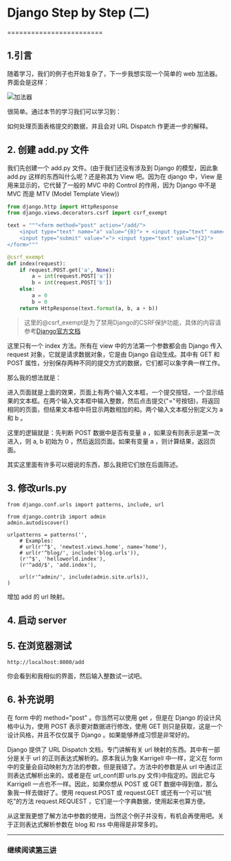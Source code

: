 # Django Step by Step (二)
========================

## 1.引言

随着学习，我们的例子也开始复杂了，下一步我想实现一个简单的 web 加法器。界面会是这样：

![加法器](https://raw.github.com/borisliu/from-python-to-django-cms/master/docs/django-step-by-step/tut02_01.jpg)

很简单。通过本节的学习我们可以学习到：

如何处理页面表格提交的数据，并且会对 URL Dispatch 作更进一步的解释。

## 2. 创建 add.py 文件

我们先创建一个 add.py 文件。(由于我们还没有涉及到 Django 的模型，因此象 add.py 这样的东西叫什么呢？还是称其为 View 吧。因为在 django 中，View 是用来显示的，它代替了一般的 MVC 中的 Control 的作用，因为 Django 中不是 MVC 而是 MTV (Model Template View))

```python
from django.http import HttpResponse
from django.views.decorators.csrf import csrf_exempt

text = """<form method="post" action="/add/">
    <input type="text" name="a" value="{0}"> + <input type="text" name="b" value="{1}">
    <input type="submit" value="="> <input type="text" value="{2}">
</form>"""

@csrf_exempt
def index(request):
    if request.POST.get('a', None):
        a = int(request.POST['a'])
        b = int(request.POST['b'])
    else:
        a = 0
        b = 0
    return HttpResponse(text.format(a, b, a + b))
```
> 这里的@csrf_exempt是为了禁用Django的CSRF保护功能，具体的内容请参考[Django官方文档](https://docs.djangoproject.com/en/1.6/ref/contrib/csrf/)

这里只有一个 index 方法。所有在 view 中的方法第一个参数都会由 Django 传入 request 对象，它就是请求数据对象，它是由 Django 自动生成。其中有 GET 和 POST 属性，分别保存两种不同的提交方式的数据，它们都可以象字典一样工作。

那么我的想法就是：

进入页面就是上面的效果，页面上有两个输入文本框，一个提交按钮，一个显示结果的文本框。在两个输入文本框中输入整数，然后点击提交("="号按钮)，将返回相同的页面，但结果文本框中将显示两数相加的和。两个输入文本框分别定义为 a 和 b 。

这里的逻辑就是：先判断 POST 数据中是否有变量 a ，如果没有则表示是第一次进入，则 a, b 初始为 0 ，然后返回页面。如果有变量 a ，则计算结果，返回页面。

其实这里面有许多可以细说的东西，那么我把它们放在后面陈述。

## 3. 修改urls.py

```
from django.conf.urls import patterns, include, url

from django.contrib import admin
admin.autodiscover()

urlpatterns = patterns('',
    # Examples:
    # url(r'^$', 'newtest.views.home', name='home'),
    # url(r'^blog/', include('blog.urls')),
    (r'^$', 'helloworld.index'),
    (r'^add/$', 'add.index'),

    url(r'^admin/', include(admin.site.urls)),
)
```

增加 add 的 url 映射。

## 4. 启动 server

## 5. 在浏览器测试

```
http://localhost:8000/add
```

你会看到和我相似的界面，然后输入整数试一试吧。

## 6. 补充说明

在 form 中的 method="post" 。你当然可以使用 get ，但是在 Django 的设计风格中认为，使用 POST 表示要对数据进行修改，使用 GET 则只是获取，这是一个设计风格，并且不仅仅属于 Django 。如果能够养成习惯是非常好的。

Django 提供了 URL Dispatch 文档，专门讲解有关 url 映射的东西。其中有一部分是关于 url 的正则表达式解析的。原本我认为象 Karrigell 中一样，定义在 form 中的变量会自动映射为方法的参数，但是我错了。方法中的参数是从 url 中通过正则表达式解析出来的，或者是在 url_conf(即 urls.py 文件)中指定的。因此它与 Karrigell 一点也不一样。因此，如果你想从 POST 或 GET 数据中得到值，那么象我一样去做好了。使用 request.POST 或 request.GET 或还有一个可以“统吃”的方法 request.REQUEST ，它们是一个字典数据，使用起来也算方便。

从这里我更想了解方法中参数的使用，当然这个例子并没有，有机会再使用吧。关于正则表达式解析参数在 blog 和 rss 中用得是非常多的。

--------------------------------------------------

### 继续阅读[第三讲](django-step-by-step/chapter3)